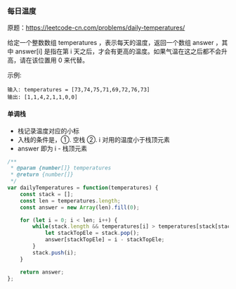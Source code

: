 ### 每日温度

原题：https://leetcode-cn.com/problems/daily-temperatures/

给定一个整数数组 temperatures ，表示每天的温度，返回一个数组 answer ，其中 answer[i] 是指在第 i 天之后，才会有更高的温度。如果气温在这之后都不会升高，请在该位置用 0 来代替。

示例:
```
输入: temperatures = [73,74,75,71,69,72,76,73]
输出: [1,1,4,2,1,1,0,0]
```

#### 单调栈

- 栈记录温度对应的小标
- 入栈的条件是，①. 空栈 ②. i 对用的温度小于栈顶元素
- answer 即为 i - 栈顶元素

```js
/**
 * @param {number[]} temperatures
 * @return {number[]}
 */
var dailyTemperatures = function(temperatures) {
    const stack = [];
    const len = temperatures.length;
    const answer = new Array(len).fill(0);

    for (let i = 0; i < len; i++) {
        while(stack.length && temperatures[i] > temperatures[stack[stack.length - 1]]) {
            let stackTopEle = stack.pop();
            answer[stackTopEle] = i - stackTopEle;
        }
        stack.push(i);
    }

    return answer;
};
```
